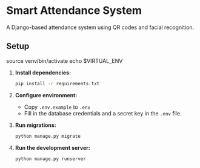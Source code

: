 # Smart Attendance System

A Django-based attendance system using QR codes and facial recognition.

## Setup

source venv/bin/activate
echo $VIRTUAL_ENV
1.  **Install dependencies:**
    ```bash
    pip install -r requirements.txt
    ```

2.  **Configure environment:**
    - Copy `.env.example` to `.env`
    - Fill in the database credentials and a secret key in the `.env` file.

3.  **Run migrations:**
    ```bash
    python manage.py migrate
    ```

4.  **Run the development server:**
    ```bash
    python manage.py runserver
    ```